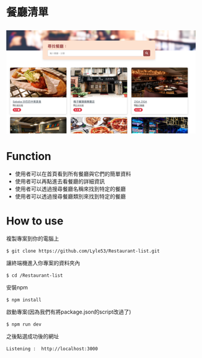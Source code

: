 # 餐廳清單
![image](https://github.com/Lyle53/Restaurant-list/blob/5071ca5319690391d7e45f683116f2013f995ac8/Untitled.png)
---

# Function
* 使用者可以在首頁看到所有餐廳與它們的簡單資料
* 使用者可以再點進去看餐廳的詳細資訊
* 使用者可以透過搜尋餐廳名稱來找到特定的餐廳
* 使用者可以透過搜尋餐廳類別來找到特定的餐廳

# How to use
複製專案到你的電腦上

`$ git clone https://github.com/Lyle53/Restaurant-list.git`

讓終端機進入你專案的資料夾內

` $ cd /Restaurant-list `

安裝npm

` $ npm install `

啟動專案(因為我們有將package.json的script改過了)

` $ npm run dev `

之後點選成功後的網址

` Listening :  http://localhost:3000 `

